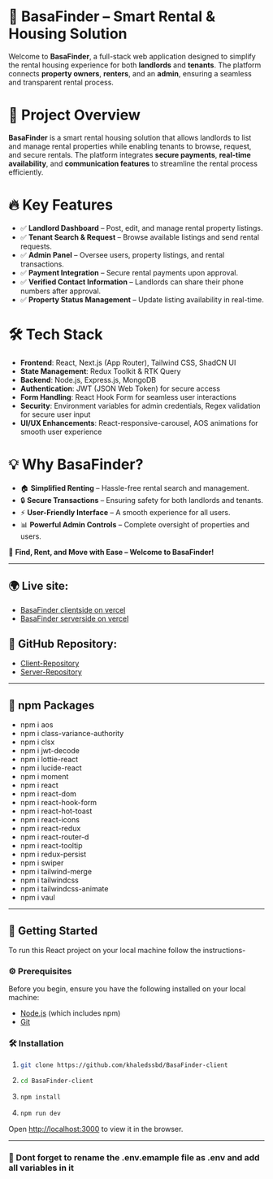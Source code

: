 # 🏡 BasaFinder – Smart Rental & Housing Solution

Welcome to **BasaFinder**, a full-stack web application designed to simplify the
rental housing experience for both **landlords** and **tenants**. The platform
connects **property owners**, **renters**, and an **admin**, ensuring a seamless
and transparent rental process.

# 🌟 Project Overview

**BasaFinder** is a smart rental housing solution that allows landlords to list
and manage rental properties while enabling tenants to browse, request, and
secure rentals. The platform integrates **secure payments**, **real-time
availability**, and **communication features** to streamline the rental process
efficiently.

# 🔥 Key Features

- ✅ **Landlord Dashboard** – Post, edit, and manage rental property listings.
- ✅ **Tenant Search & Request** – Browse available listings and send rental
  requests.
- ✅ **Admin Panel** – Oversee users, property listings, and rental
  transactions.
- ✅ **Payment Integration** – Secure rental payments upon approval.
- ✅ **Verified Contact Information** – Landlords can share their phone numbers
  after approval.
- ✅ **Property Status Management** – Update listing availability in real-time.

# 🛠️ Tech Stack

- **Frontend**: React, Next.js (App Router), Tailwind CSS, ShadCN UI
- **State Management**: Redux Toolkit & RTK Query
- **Backend**: Node.js, Express.js, MongoDB
- **Authentication**: JWT (JSON Web Token) for secure access
- **Form Handling**: React Hook Form for seamless user interactions
- **Security**: Environment variables for admin credentials, Regex validation
  for secure user input
- **UI/UX Enhancements**: React-responsive-carousel, AOS animations for smooth
  user experience

# 💡 Why BasaFinder?

- 🏠 **Simplified Renting** – Hassle-free rental search and management.
- 🔒 **Secure Transactions** – Ensuring safety for both landlords and tenants.
- ⚡ **User-Friendly Interface** – A smooth experience for all users.
- 📊 **Powerful Admin Controls** – Complete oversight of properties and users.

🚀 **Find, Rent, and Move with Ease – Welcome to BasaFinder!**

---

## 🌍 Live site:

- [BasaFinder clientside on vercel](https://basafinder-frontend.vercel.app)
- [BasaFinder serverside on vercel](https://basafinder-backend-khaled.vercel.app)

## 🔗 GitHub Repository:

- [Client-Repository](https://github.com/khaledssbd/basafinder-client)
- [Server-Repository](https://github.com/khaledssbd/basafinder-server)

---

## 📜 npm Packages

- npm i aos
- npm i class-variance-authority
- npm i clsx
- npm i jwt-decode
- npm i lottie-react
- npm i lucide-react
- npm i moment
- npm i react
- npm i react-dom
- npm i react-hook-form
- npm i react-hot-toast
- npm i react-icons
- npm i react-redux
- npm i react-router-d
- npm i react-tooltip
- npm i redux-persist
- npm i swiper
- npm i tailwind-merge
- npm i tailwindcss
- npm i tailwindcss-animate
- npm i vaul

---

## 🚀 Getting Started

To run this React project on your local machine follow the instructions-

### ⚙️ Prerequisites

Before you begin, ensure you have the following installed on your local machine:

- [Node.js](https://nodejs.org/en/download/) (which includes npm)
- [Git](https://git-scm.com/)

### 🛠️ Installation

1. ```bash
   git clone https://github.com/khaledssbd/BasaFinder-client
   ```

2. ```bash
   cd BasaFinder-client
   ```

3. ```bash
   npm install
   ```

4. ```bash
   npm run dev
   ```

Open [http://localhost:3000](http://localhost:3000) to view it in the browser.

---

### 📌 Dont forget to rename the .env.emample file as .env and add all variables in it
